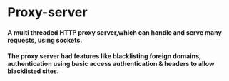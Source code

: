 # Proxy-server
#### A multi threaded HTTP proxy server,which can handle and serve many requests, using sockets.
#### The proxy server had features like blacklisting foreign domains, authentication using basic access authentication & headers to allow blacklisted sites.
